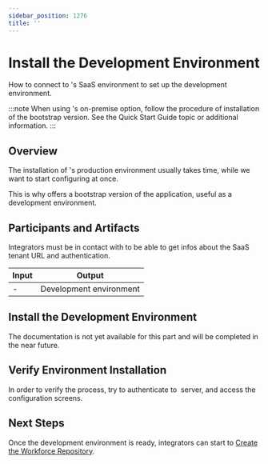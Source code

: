 ```yaml
---
sidebar_position: 1276
title: ''
---
```


# Install the Development Environment

How to connect to 's SaaS environment to set up the development environment.

:::note
When using 's on-premise option, follow the procedure of installation of the bootstrap version. See the Quick Start Guide topic or additional information.
:::

## Overview

The installation of 's production environment usually takes time, while we want to start configuring at once.

This is why  offers a bootstrap version of the application, useful as a development environment.

## Participants and Artifacts

Integrators must be in contact with  to be able to get infos about the SaaS tenant URL and authentication.

| Input | Output |
| --- | --- |
| - | Development environment |

## Install the Development Environment

The documentation is not yet available for this part and will be completed in the near future.

## Verify Environment Installation

In order to verify the process, try to authenticate to  server, and access the configuration screens.

## Next Steps

Once the development environment is ready, integrators can start to [Create the Workforce Repository](../initial-identities-loading/index).